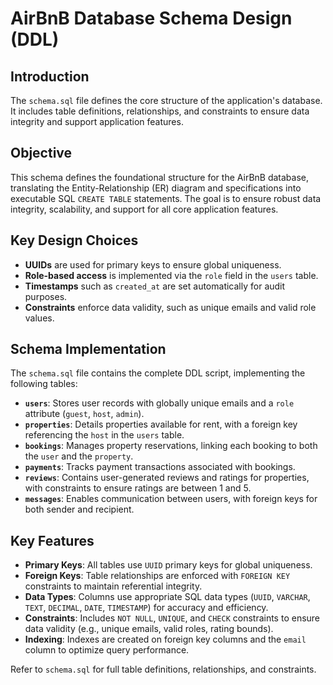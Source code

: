 # AirBnB Database Schema Design (DDL)
## Introduction
The `schema.sql` file defines the core structure of the application's database. It includes table definitions, relationships, and constraints to ensure data integrity and support application features.

## Objective
This schema defines the foundational structure for the AirBnB database, translating the Entity-Relationship (ER) diagram and specifications into executable SQL `CREATE TABLE` statements. The goal is to ensure robust data integrity, scalability, and support for all core application features.

## Key Design Choices

- **UUIDs** are used for primary keys to ensure global uniqueness.
- **Role-based access** is implemented via the `role` field in the `users` table.
- **Timestamps** such as `created_at` are set automatically for audit purposes.
- **Constraints** enforce data validity, such as unique emails and valid role values.

## Schema Implementation
The `schema.sql` file contains the complete DDL script, implementing the following tables:

- **`users`**: Stores user records with globally unique emails and a `role` attribute (`guest`, `host`, `admin`).
- **`properties`**: Details properties available for rent, with a foreign key referencing the `host` in the `users` table.
- **`bookings`**: Manages property reservations, linking each booking to both the `user` and the `property`.
- **`payments`**: Tracks payment transactions associated with bookings.
- **`reviews`**: Contains user-generated reviews and ratings for properties, with constraints to ensure ratings are between 1 and 5.
- **`messages`**: Enables communication between users, with foreign keys for both sender and recipient.

## Key Features
- **Primary Keys**: All tables use `UUID` primary keys for global uniqueness.
- **Foreign Keys**: Table relationships are enforced with `FOREIGN KEY` constraints to maintain referential integrity.
- **Data Types**: Columns use appropriate SQL data types (`UUID`, `VARCHAR`, `TEXT`, `DECIMAL`, `DATE`, `TIMESTAMP`) for accuracy and efficiency.
- **Constraints**: Includes `NOT NULL`, `UNIQUE`, and `CHECK` constraints to ensure data validity (e.g., unique emails, valid roles, rating bounds).
- **Indexing**: Indexes are created on foreign key columns and the `email` column to optimize query performance.

Refer to `schema.sql` for full table definitions, relationships, and constraints.